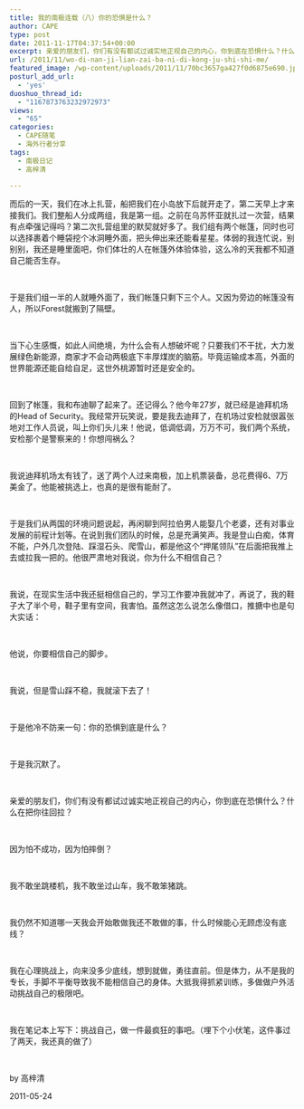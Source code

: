 ```yaml
---
title: 我的南极连载（八）你的恐惧是什么？
author: CAPE
type: post
date: 2011-11-17T04:37:54+00:00
excerpt: 亲爱的朋友们，你们有没有都试过诚实地正视自己的内心，你到底在恐惧什么？什么在把你往回拉？
url: /2011/11/wo-di-nan-ji-lian-zai-ba-ni-di-kong-ju-shi-shi-me/
featured_image: /wp-content/uploads/2011/11/70bc3657ga427f0d6875e690.jpg
posturl_add_url:
  - 'yes'
duoshuo_thread_id:
  - "1167873763232972973"
views:
  - "65"
categories:
  - CAPE随笔
  - 海外行者分享
tags:
  - 南极日记
  - 高梓清

---
```

而后的一天，我们在冰上扎营，船把我们在小岛放下后就开走了，第二天早上才来接我们。我们整船人分成两组，我是第一组。之前在乌苏怀亚就扎过一次营，结果有点牵强记得吗？第二次扎营组里的默契就好多了。我们组有两个帐篷，同时也可以选择裹着个睡袋挖个冰洞睡外面，把头伸出来还能看星星。体弱的我连忙说，别别别，我还是睡里面吧，你们体壮的人在帐篷外体验体验，这么冷的天我都不知道自己能否生存。

<wbr></wbr>

于是我们组一半的人就睡外面了，我们帐篷只剩下三个人。又因为旁边的帐篷没有人，所以Forest就搬到了隔壁。

<wbr></wbr>

当下心生感慨，如此人间绝境，为什么会有人想破坏呢？只要我们不干扰，大力发展绿色新能源，商家才不会动两极底下丰厚煤炭的脑筋。毕竟运输成本高，外面的世界能源还能自给自足，这世外桃源暂时还是安全的。

<wbr></wbr>

回到了帐篷，我和布迪聊了起来了。还记得么？他今年27岁，就已经是迪拜机场的Head of Security。我经常开玩笑说，要是我去迪拜了，在机场过安检就很嚣张地对工作人员说，叫上你们头儿来！他说，低调低调，万万不可，我们两个系统，安检那个是警察来的！你想闯祸么？

<wbr></wbr>

我说迪拜机场太有钱了，送了两个人过来南极，加上机票装备，总花费得6、7万美金了。他能被挑选上，也真的是很有能耐了。

<wbr></wbr>

于是我们从两国的环境问题说起，再闲聊到阿拉伯男人能娶几个老婆，还有对事业发展的前程计划等。在说到我们团队的时候，总是充满笑声。我是登山白痴，体育不能，户外几次登陆、踩湿石头、爬雪山，都是他这个“押尾领队”在后面把我推上去或拉我一把的。他很严肃地对我说，你为什么不相信自己？

<wbr></wbr>

我说，在现实生活中我还挺相信自己的，学习工作要冲我就冲了，再说了，我的鞋子大了半个号，鞋子里有空间，我害怕。虽然这怎么说怎么像借口，推搪中也是句大实话：

<wbr></wbr>

他说，你要相信自己的脚步。

<wbr></wbr>

我说，但是雪山踩不稳，我就滚下去了！

<wbr></wbr>

于是他冷不防来一句：你的恐惧到底是什么？

<wbr></wbr>

于是我沉默了。

<wbr></wbr>

亲爱的朋友们，你们有没有都试过诚实地正视自己的内心，你到底在恐惧什么？什么在把你往回拉？

<wbr></wbr>

因为怕不成功，因为怕摔倒？

<wbr></wbr>

我不敢坐跳楼机，我不敢坐过山车，我不敢笨猪跳。

<wbr></wbr>

我仍然不知道哪一天我会开始敢做我还不敢做的事，什么时候能心无顾虑没有底线？

<wbr></wbr>

我在心理挑战上，向来没多少底线，想到就做，勇往直前。但是体力，从不是我的专长，手脚不平衡导致我不能相信自己的身体。大抵我得抓紧训练，多做做户外活动挑战自己的极限吧。

<wbr></wbr>

我在笔记本上写下：挑战自己，做一件最疯狂的事吧。（埋下个小伏笔，这件事过了两天，我还真的做了）

&nbsp;

by 高梓清

2011-05-24